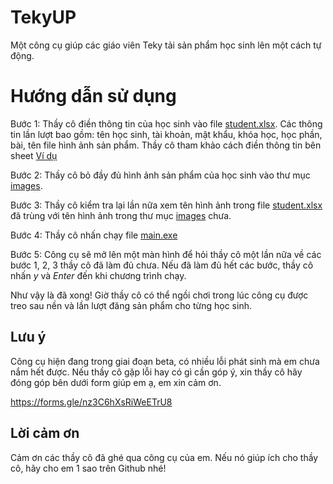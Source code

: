 # TekyUP
Một công cụ giúp các giáo viên Teky tải sản phẩm học sinh lên một cách tự động.

# Hướng dẫn sử dụng
Bước 1: Thầy cô điền thông tin của học sinh vào file <ins>student.xlsx</ins>. Các thông tin lần lượt bao gồm: tên học sinh, tài khoản, mật khẩu, khóa học, học phần, bài, tên file hình ảnh sản phẩm. Thầy cô tham khảo cách điền thông tin bên sheet <ins>Ví dụ</ins>

Bước 2: Thầy cô bỏ đầy đủ hình ảnh sản phẩm của học sinh vào thư mục <ins>images</ins>.

Bước 3: Thầy cô kiểm tra lại lần nữa xem tên hình ảnh trong file <ins>student.xlsx</ins> đã trùng với tên hình ảnh trong thư mục <ins>images</ins> chưa.

Bước 4: Thầy cô nhấn chạy file <ins>main.exe</ins>

Bước 5: Công cụ sẽ mở lên một màn hình để hỏi thầy cô một lần nữa về các bước 1, 2, 3 thầy cô đã làm đủ chưa. Nếu đã làm đủ hết các bước, thầy cô nhấn <em>y</em> và <em>Enter</em> đến khi chương trình chạy.

Như vậy là đã xong! Giờ thầy cô có thể ngồi chơi trong lúc công cụ được treo sau nền và lần lượt đăng sản phẩm cho từng học sinh.

## Lưu ý
Công cụ hiện đang trong giai đoạn beta, có nhiều lỗi phát sinh mà em chưa nắm hết được. Nếu thầy cô gặp lỗi hay có gì cần góp ý, xin thầy cô hãy đóng góp bên dưới form giúp em ạ, em xin cảm ơn.

https://forms.gle/nz3C6hXsRiWeETrU8

## Lời cảm ơn
Cảm ơn các thầy cô đã ghé qua công cụ của em. Nếu nó giúp ích cho thầy cô, hãy cho em 1 sao trên Github nhé!